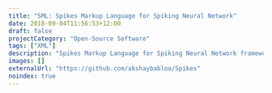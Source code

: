 ```yaml
---
title: "SML: Spikes Markup Language for Spiking Neural Network"
date: 2018-09-04T11:56:53+12:00
draft: false
projectCategory: "Open-Source Software"
tags: ["XML"]
description: "Spikes Markup Language for Spiking Neural Network framework - Spikes."
images: []
externalUrl: "https://github.com/akshaybabloo/Spikes"
noindex: true
---
```

